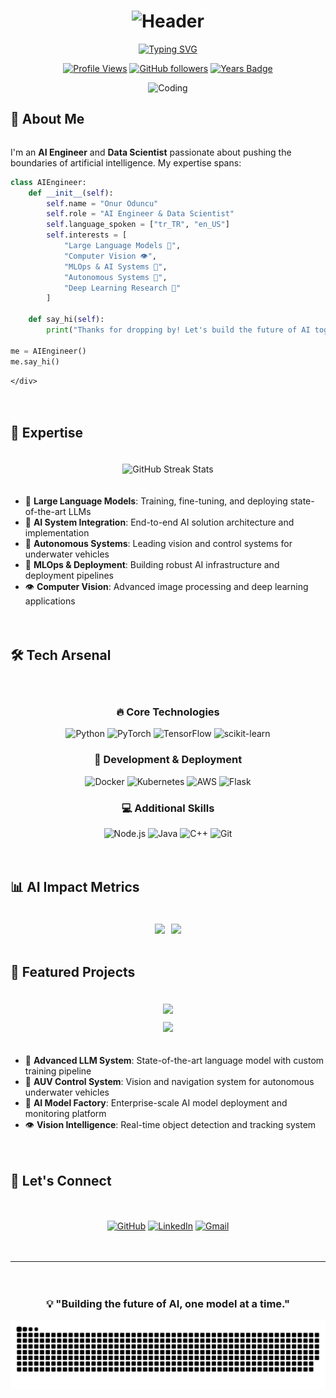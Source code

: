 # <div align="center">![Header](https://capsule-render.vercel.app/api?type=waving&color=gradient&height=200&section=header&text=Onur%20Oduncu&fontSize=80&animation=fadeIn&fontAlignY=38&desc=AI%20Engineer%20|%20Data%20Scientist%20|%20ML%20Specialist&descAlignY=55&descAlign=50)</div>

<div align="center">
  
[![Typing SVG](https://readme-typing-svg.herokuapp.com?font=Fira+Code&weight=500&size=25&pause=1000&color=3F97F7&center=true&vCenter=true&random=false&width=600&lines=Welcome+to+My+AI+Engineering+Space+%F0%9F%A4%96;Pushing+the+Boundaries+of+AI+%F0%9F%9A%80;Building+Intelligent+Systems+%F0%9F%A7%A0)](https://git.io/typing-svg)

[![Profile Views](https://komarev.com/ghpvc/?username=0nur0duncu&color=blue&style=for-the-badge&label=PROFILE+VIEWS)](https://github.com/0nur0duncu)
[![GitHub followers](https://img.shields.io/github/followers/0nur0duncu?style=for-the-badge&logo=github&color=blue)](https://github.com/0nur0duncu?tab=followers)
[![Years Badge](https://badges.pufler.dev/years/0nur0duncu?style=for-the-badge&color=blue)](https://github.com/0nur0duncu)

</div>

<div align="center">
  <img alt="Coding" width="min(400px, 100%)" style="max-width: 100%; height: auto;" src="https://raw.githubusercontent.com/TheDudeThatCode/TheDudeThatCode/master/Assets/Developer.gif">
</div>

## 🤖 About Me

<div style="display: flex; flex-direction: column; gap: 20px;">
    <div style="flex: 1; min-width: 300px;">
        <p>I'm an <strong>AI Engineer</strong> and <strong>Data Scientist</strong> passionate about pushing the boundaries of artificial intelligence. My expertise spans:</p>

```python
class AIEngineer:
    def __init__(self):
        self.name = "Onur Oduncu"
        self.role = "AI Engineer & Data Scientist"
        self.language_spoken = ["tr_TR", "en_US"]
        self.interests = [
            "Large Language Models 🤖",
            "Computer Vision 👁️",
            "MLOps & AI Systems 🔄",
            "Autonomous Systems 🌊",
            "Deep Learning Research 🧠"
        ]
    
    def say_hi(self):
        print("Thanks for dropping by! Let's build the future of AI together!")

me = AIEngineer()
me.say_hi()
```
    </div>
</div>

## 🎯 Expertise

<div align="center">
  <img src="https://github-readme-streak-stats.herokuapp.com/?user=0nur0duncu&theme=tokyonight" alt="GitHub Streak Stats" style="max-width: 100%; height: auto;" />
</div>

- 🧠 **Large Language Models**: Training, fine-tuning, and deploying state-of-the-art LLMs
- 🤖 **AI System Integration**: End-to-end AI solution architecture and implementation
- 🌊 **Autonomous Systems**: Leading vision and control systems for underwater vehicles
- 🔄 **MLOps & Deployment**: Building robust AI infrastructure and deployment pipelines
- 👁️ **Computer Vision**: Advanced image processing and deep learning applications

## 🛠️ Tech Arsenal

<div align="center">

### 🔥 Core Technologies
![Python](https://img.shields.io/badge/Python-3776AB?style=for-the-badge&logo=python&logoColor=white)
![PyTorch](https://img.shields.io/badge/PyTorch-EE4C2C?style=for-the-badge&logo=pytorch&logoColor=white)
![TensorFlow](https://img.shields.io/badge/TensorFlow-FF6F00?style=for-the-badge&logo=tensorflow&logoColor=white)
![scikit-learn](https://img.shields.io/badge/scikit--learn-F7931E?style=for-the-badge&logo=scikit-learn&logoColor=white)

### 🚀 Development & Deployment
![Docker](https://img.shields.io/badge/Docker-2496ED?style=for-the-badge&logo=docker&logoColor=white)
![Kubernetes](https://img.shields.io/badge/Kubernetes-326CE5?style=for-the-badge&logo=kubernetes&logoColor=white)
![AWS](https://img.shields.io/badge/AWS-232F3E?style=for-the-badge&logo=amazon-aws&logoColor=white)
![Flask](https://img.shields.io/badge/Flask-000000?style=for-the-badge&logo=flask&logoColor=white)

### 💻 Additional Skills
![Node.js](https://img.shields.io/badge/Node.js-339933?style=for-the-badge&logo=nodedotjs&logoColor=white)
![Java](https://img.shields.io/badge/Java-ED8B00?style=for-the-badge&logo=openjdk&logoColor=white)
![C++](https://img.shields.io/badge/C++-00599C?style=for-the-badge&logo=cplusplus&logoColor=white)
![Git](https://img.shields.io/badge/Git-F05032?style=for-the-badge&logo=git&logoColor=white)

</div>

## 📊 AI Impact Metrics

<div align="center" style="display: flex; flex-wrap: wrap; justify-content: center; gap: 10px;">
  <img style="max-width: 100%; height: auto;" src="https://github-readme-stats.vercel.app/api?username=0nur0duncu&show_icons=true&theme=tokyonight&include_all_commits=true&count_private=true&border_radius=8"/>
  <img style="max-width: 100%; height: auto;" src="https://github-readme-stats.vercel.app/api/top-langs/?username=0nur0duncu&layout=compact&langs_count=8&theme=tokyonight&border_radius=8"/>
</div>

## 🌟 Featured Projects

<div align="center" style="display: flex; flex-wrap: wrap; justify-content: center; gap: 10px;">
  <a href="https://github.com/0nur0duncu/PersonelTakipYazilimi" style="flex: 1; min-width: 300px; max-width: 100%;">
    <img width="100%" src="https://github-readme-stats-git-masterrstaa-rickstaa.vercel.app/api/pin/?username=0nur0duncu&repo=PersonelTakipYazilimi&theme=tokyonight" />
  </a>
  <a href="https://github.com/0nur0duncu/AUV-Image-Processing" style="flex: 1; min-width: 300px; max-width: 100%;">
    <img width="100%" src="https://github-readme-stats-git-masterrstaa-rickstaa.vercel.app/api/pin/?username=0nur0duncu&repo=AUV-Image-Processing&theme=tokyonight" />
  </a>
</div>

- 🤖 **Advanced LLM System**: State-of-the-art language model with custom training pipeline
- 🌊 **AUV Control System**: Vision and navigation system for autonomous underwater vehicles
- 🧠 **AI Model Factory**: Enterprise-scale AI model deployment and monitoring platform
- 👁️ **Vision Intelligence**: Real-time object detection and tracking system

## 🤝 Let's Connect

<div align="center">
  
[![GitHub](https://img.shields.io/badge/GitHub-100000?style=for-the-badge&logo=github&logoColor=white)](https://github.com/0nur0duncu)
[![LinkedIn](https://img.shields.io/badge/LinkedIn-0077B5?style=for-the-badge&logo=linkedin&logoColor=white)]()
[![Gmail](https://img.shields.io/badge/Gmail-D14836?style=for-the-badge&logo=gmail&logoColor=white)]()

</div>

---

<div align="center">
  
### 💡 "Building the future of AI, one model at a time."

<picture>
  <source media="(prefers-color-scheme: dark)" srcset="https://raw.githubusercontent.com/platane/platane/output/github-contribution-grid-snake-dark.svg">
  <source media="(prefers-color-scheme: light)" srcset="https://raw.githubusercontent.com/platane/platane/output/github-contribution-grid-snake.svg">
  <img alt="github contribution grid snake animation" src="https://raw.githubusercontent.com/platane/platane/output/github-contribution-grid-snake.svg" style="max-width: 100%; height: auto;">
</picture>

</div> 
